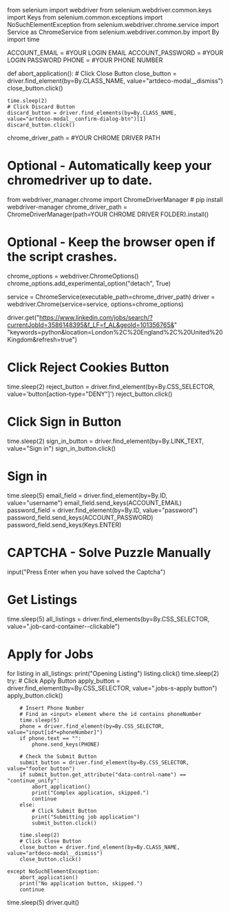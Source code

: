from selenium import webdriver
from selenium.webdriver.common.keys import Keys
from selenium.common.exceptions import NoSuchElementException
from selenium.webdriver.chrome.service import Service as ChromeService
from selenium.webdriver.common.by import By
import time

ACCOUNT_EMAIL = #YOUR LOGIN EMAIL
ACCOUNT_PASSWORD = #YOUR LOGIN PASSWORD
PHONE = #YOUR PHONE NUMBER


def abort_application():
    # Click Close Button
    close_button = driver.find_element(by=By.CLASS_NAME, value="artdeco-modal__dismiss")
    close_button.click()

    time.sleep(2)
    # Click Discard Button
    discard_button = driver.find_elements(by=By.CLASS_NAME, value="artdeco-modal__confirm-dialog-btn")[1]
    discard_button.click()


chrome_driver_path = #YOUR CHROME DRIVER PATH

# Optional - Automatically keep your chromedriver up to date.
from webdriver_manager.chrome import ChromeDriverManager  # pip install webdriver-manager
chrome_driver_path = ChromeDriverManager(path=YOUR CHROME DRIVER FOLDER).install()

# Optional - Keep the browser open if the script crashes.
chrome_options = webdriver.ChromeOptions()
chrome_options.add_experimental_option("detach", True)

service = ChromeService(executable_path=chrome_driver_path)
driver = webdriver.Chrome(service=service, options=chrome_options)

driver.get("https://www.linkedin.com/jobs/search/?currentJobId=3586148395&f_LF=f_AL&geoId=101356765&"
           "keywords=python&location=London%2C%20England%2C%20United%20Kingdom&refresh=true")

# Click Reject Cookies Button
time.sleep(2)
reject_button = driver.find_element(by=By.CSS_SELECTOR, value='button[action-type="DENY"]')
reject_button.click()

# Click Sign in Button
time.sleep(2)
sign_in_button = driver.find_element(by=By.LINK_TEXT, value="Sign in")
sign_in_button.click()

# Sign in
time.sleep(5)
email_field = driver.find_element(by=By.ID, value="username")
email_field.send_keys(ACCOUNT_EMAIL)
password_field = driver.find_element(by=By.ID, value="password")
password_field.send_keys(ACCOUNT_PASSWORD)
password_field.send_keys(Keys.ENTER)

# CAPTCHA - Solve Puzzle Manually
input("Press Enter when you have solved the Captcha")

# Get Listings
time.sleep(5)
all_listings = driver.find_elements(by=By.CSS_SELECTOR, value=".job-card-container--clickable")

# Apply for Jobs
for listing in all_listings:
    print("Opening Listing")
    listing.click()
    time.sleep(2)
    try:
        # Click Apply Button
        apply_button = driver.find_element(by=By.CSS_SELECTOR, value=".jobs-s-apply button")
        apply_button.click()

        # Insert Phone Number
        # Find an <input> element where the id contains phoneNumber
        time.sleep(5)
        phone = driver.find_element(by=By.CSS_SELECTOR, value="input[id*=phoneNumber]")
        if phone.text == "":
            phone.send_keys(PHONE)

        # Check the Submit Button
        submit_button = driver.find_element(by=By.CSS_SELECTOR, value="footer button")
        if submit_button.get_attribute("data-control-name") == "continue_unify":
            abort_application()
            print("Complex application, skipped.")
            continue
        else:
            # Click Submit Button
            print("Submitting job application")
            submit_button.click()

        time.sleep(2)
        # Click Close Button
        close_button = driver.find_element(by=By.CLASS_NAME, value="artdeco-modal__dismiss")
        close_button.click()

    except NoSuchElementException:
        abort_application()
        print("No application button, skipped.")
        continue

time.sleep(5)
driver.quit()
